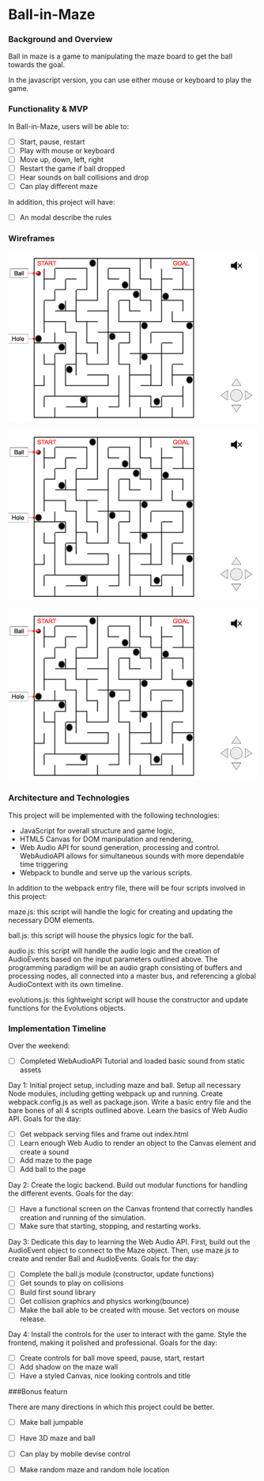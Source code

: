 # Ball-in-Maze

### Background and Overview

Ball in maze is a game to manipulating the maze board to get the ball towards the goal.

In the javascript version, you can use either mouse or keyboard to play the game.

### Functionality & MVP

In Ball-in-Maze, users will be able to:

- [ ] Start, pause, restart
- [ ] Play with mouse or keyboard
- [ ] Move up, down, left, right
- [ ] Restart the game if ball dropped
- [ ] Hear sounds on ball collisions and drop
- [ ] Can play different maze

In addition, this project will have:

- [ ] An modal describe the rules

### Wireframes

![index](https://github.com/jeffliang0318/Ball-in-Maze/blob/master/img/Screen%20Shot%202018-04-15%20at%205.51.04%20PM.png)

![index](https://github.com/jeffliang0318/Ball-in-Maze/blob/master/img/Screen%20Shot%202018-04-15%20at%205.51.04%20PM.png)

![index](https://github.com/jeffliang0318/Ball-in-Maze/blob/master/img/Screen%20Shot%202018-04-15%20at%205.51.04%20PM.png)

### Architecture and Technologies

This project will be implemented with the following technologies:

* JavaScript for overall structure and game logic,
* HTML5 Canvas for DOM manipulation and rendering,
* Web Audio API for sound generation, processing and control. WebAudioAPI allows for simultaneous sounds with more dependable time triggering
* Webpack to bundle and serve up the various scripts.


In addition to the webpack entry file, there will be four scripts involved in this project:

maze.js: this script will handle the logic for creating and updating the necessary DOM elements.

ball.js: this script will house the physics logic for the ball.

audio.js: this script will handle the audio logic and the creation of AudioEvents based on the input parameters outlined above. The programming paradigm will be an audio graph consisting of buffers and processing nodes, all connected into a master bus, and referencing a global AudioContext with its own timeline.

evolutions.js: this lightweight script will house the constructor and update functions for the Evolutions objects.

### Implementation Timeline

Over the weekend:

- [ ] Completed WebAudioAPI Tutorial and loaded basic sound from static assets

Day 1: Initial project setup, including maze and ball.
Setup all necessary Node modules, including getting webpack up and running. Create webpack.config.js as well as package.json. Write a basic entry file and the bare bones of all 4 scripts outlined above. Learn the basics of Web Audio API. Goals for the day:

- [ ] Get webpack serving files and frame out index.html
- [ ] Learn enough Web Audio to render an object to the Canvas element and create a sound
- [ ] Add maze to the page
- [ ] Add ball to the page

Day 2: Create the logic backend. Build out modular functions for handling the different events. Goals for the day:

- [ ] Have a functional screen on the Canvas frontend that correctly handles creation and running of the simulation.
- [ ] Make sure that starting, stopping, and restarting works.

Day 3: Dedicate this day to learning the Web Audio API. First, build out the AudioEvent object to connect to the Maze object. Then, use maze.js to create and render Ball and AudioEvents. Goals for the day:

- [ ] Complete the ball.js module (constructor, update functions)
- [ ] Get sounds to play on collisions
- [ ] Build first sound library
- [ ] Get collision graphics and physics working(bounce)
- [ ] Make the ball able to be created with mouse. Set vectors on mouse release.

Day 4: Install the controls for the user to interact with the game. Style the frontend, making it polished and professional. Goals for the day:

- [ ] Create controls for ball move speed, pause, start, restart
- [ ] Add shadow on the maze wall
- [ ] Have a styled Canvas, nice looking controls and title

###Bonus featurn

There are many directions in which this project could be better.

- [ ] Make ball jumpable

- [ ] Have 3D maze and ball

- [ ] Can play by mobile devise control

- [ ] Make random maze and random hole location
